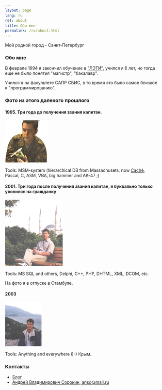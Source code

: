```yaml
---
layout: page
lang: ru
ref: about
title: Обо мне
permalink: /ru/about.html
---
```


Мой родной город - Санкт-Петербург

### Обо мне

В феврале 1994 я закончил обучение в
["ЛЭТИ"](http://www.eltech.ru/),
учился я 6 лет, но тогда еще не было понятия "магистр", "бакалавр".

Учился я на факультете САПР СБИС, в то время это было самое близкое к
"программированию".

### Фото из этого далекого прошлого


#### 1995. Три года до получения звания капитан.
![It's another dead Trident 9000i video adapter](/images/avs4_139.jpg)

Tools: MSM-system (hierarchical DB from Massachusets, now
[Caché](https://en.wikipedia.org/wiki/InterSystems_Cach%C3%A9), Pascal, C, ASM, VBA,
big hammer and AK-47 ;)

#### 2001. Три года после получения звания капитан, я буквально только уволился на гражданку
![Rest after digital money development](/images/istanbul_2001.jpg)

Tools: MS SQL and others, Delphi, C++, PHP, DHTML, XML, DCOM, etc.

На фото я в отпуске в Стамбуле.

#### 2003
![And how I supposed to reach the ground?!](/images/crimea2003.jpg)

Tools: Anything and everywhere 8-)
Крым..

### Контакты
* [Блог](https://sorokin.engineer/index_ru.html)
* [Андрей Владимирович Сорокин, anso@mail.ru](mailto:anso@mail.ru)

